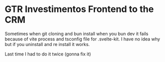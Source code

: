 # GTR Investimentos Frontend to the CRM

Sometimes when git cloning and bun install when you bun dev it fails because of vite process and tsconfig file for .svelte-kit. I have no idea why but if you uninstall and re install it works.

Last time I had to do it twice (gonna fix it)
